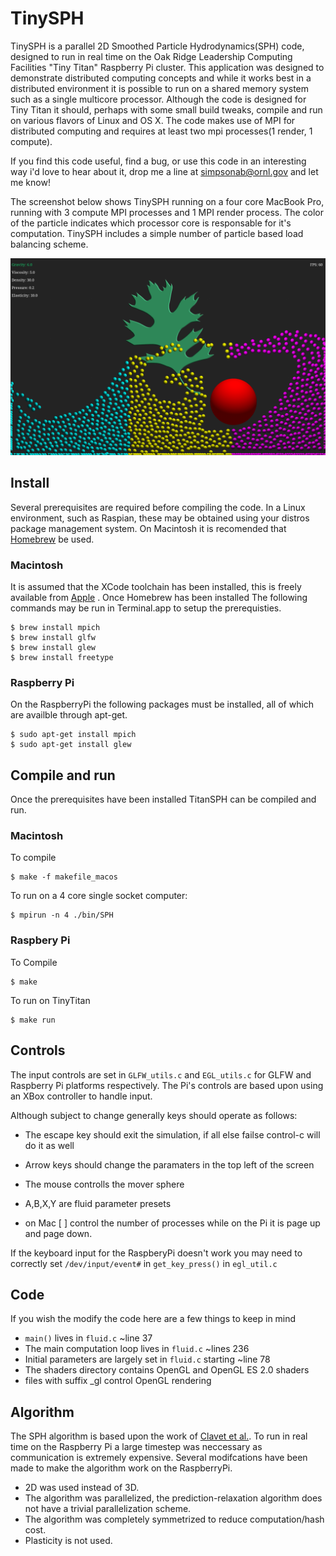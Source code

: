 # TinySPH
TinySPH is a parallel 2D Smoothed Particle Hydrodynamics(SPH) code, designed to run in real time on the Oak Ridge Leadership Computing Facilities "Tiny Titan" Raspberry Pi cluster. This application was designed to demonstrate distributed computing concepts and while it works best in a distributed environment it is possible to run on a shared memory system such as a single multicore processor. Although the code is designed for Tiny Titan it should, perhaps with some small build tweaks, compile and run on various flavors of Linux and OS X. The code makes use of MPI for distributed computing and requires at least two mpi processes(1 render, 1 compute).

If you find this code useful, find a bug, or use this code in an interesting way i'd love to hear about it, drop me a line at simpsonab@ornl.gov and let me know!

The screenshot below shows TinySPH running on a four core MacBook Pro, running with 3 compute MPI processes and 1 MPI render process. The color of the particle indicates which processor core is responsable for it's computation. TinySPH includes a simple number of particle based load balancing scheme.

![alt text](https://github.com/AdamSimpson/SPH/blob/master/SPH_Screenshot.png "SPH Screenshot")

## Install

Several prerequisites are required before compiling the code. In a Linux environment, such as Raspian, these may be obtained using your distros package management system. On Macintosh it is recomended that [Homebrew](http://brew.sh) be used.

### Macintosh

It is assumed that the XCode toolchain has been installed, this is freely available from [Apple](https://developer.apple.com/xcode/downloads/) . Once Homebrew has been installed The following commands may be run in Terminal.app to setup the prerequisties.

    $ brew install mpich
    $ brew install glfw
    $ brew install glew
    $ brew install freetype

### Raspberry Pi

On the RaspberryPi the following packages must be installed, all of which are availble through apt-get.

    $ sudo apt-get install mpich
    $ sudo apt-get install glew

## Compile and run
Once the prerequisites have been installed TitanSPH can be compiled and run.

### Macintosh

To compile

    $ make -f makefile_macos

To run on a 4 core single socket computer:

    $ mpirun -n 4 ./bin/SPH

### Raspbery Pi
To Compile

    $ make

To run on TinyTitan

    $ make run

## Controls
The input controls are set in `GLFW_utils.c` and `EGL_utils.c` for GLFW and Raspberry Pi platforms respectively. The Pi's controls are based upon using an XBox controller to handle input.

Although subject to change generally keys should operate as follows:

* The escape key should exit the simulation, if all else failse control-c will do it as well

* Arrow keys should change the paramaters in the top left of the screen

* The mouse controlls the mover sphere

* A,B,X,Y are fluid parameter presets

* on Mac [ ] control the number of processes while on the Pi it is page up and page down.

If the keyboard input for the RaspberyPi doesn't work you may need to correctly set `/dev/input/event#` in `get_key_press()` in `egl_util.c` 

## Code
If you wish the modify the code here are a few things to keep in mind

* `main()` lives in `fluid.c` ~line 37
* The main computation loop lives in `fluid.c` ~lines 236
* Initial parameters are largely set in `fluid.c` starting ~line 78
* The shaders directory contains OpenGL and OpenGL ES 2.0 shaders
* files with suffix \_gl control OpenGL rendering

## Algorithm
The SPH algorithm is based upon the work of [Clavet et al.](http://www.ligum.umontreal.ca/Clavet-2005-PVFS/pvfs.pdf). To run in real time on the Raspberry Pi a large timestep was neccessary as communication is extremely expensive. Several modifcations have been made to make the algorithm work on the RaspberryPi.

* 2D was used instead of 3D.
* The algorithm was parallelized, the prediction-relaxation algorithm does not have a trivial parallelization scheme.
* The algorithm was completely symmetrized to reduce computation/hash cost.
* Plasticity is not used.
